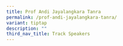 ```yaml
---
title: Prof Andi Jayalangkara Tanra
permalink: /prof-andi-jayalangkara-tanra/
variant: tiptap
description: ""
third_nav_title: Track Speakers
---
```

